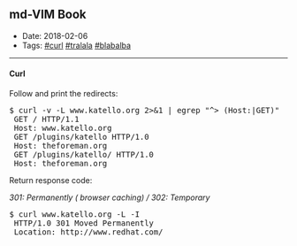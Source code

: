 ## md-VIM Book

* Date: 2018-02-06
* Tags:
[#curl]()
[#tralala]()
[#blabalba]()


---
#### Curl

Follow and print the redirects:

<pre>
$ curl -v -L www.katello.org 2>&1 | egrep "^> (Host:|GET)"
 GET / HTTP/1.1
 Host: www.katello.org
 GET /plugins/katello HTTP/1.0
 Host: theforeman.org
 GET /plugins/katello/ HTTP/1.0
 Host: theforeman.org 
</pre>

Return response code:

*301: Permanently ( browser caching) / 302: Temporary*

<pre>
$ curl www.katello.org -L -I
 HTTP/1.0 301 Moved Permanently
 Location: http://www.redhat.com/
</pre>
